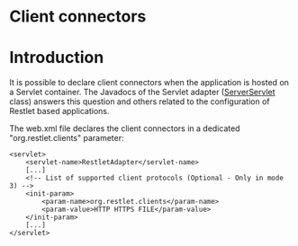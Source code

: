 Client connectors
=================

Introduction
============

It is possible to declare client connectors when the application is
hosted on a Servlet container. The Javadocs of the Servlet adapter
([ServerServlet](http://web.archive.org/web/20111118102610/http://www.restlet.org/documentation/2.0/jee/ext/org/restlet/ext/servlet/ServerServlet.html)
class) answers this question and others related to the configuration of
Restlet based applications.

The web.xml file declares the client connectors in a dedicated
"org.restlet.clients" parameter:

    <servlet>
        <servlet-name>RestletAdapter</servlet-name>
        [...] 
        <!-- List of supported client protocols (Optional - Only in mode 3) -->
        <init-param>
            <param-name>org.restlet.clients</param-name>
            <param-value>HTTP HTTPS FILE</param-value>
        </init-param>
        [...] 
    </servlet>

